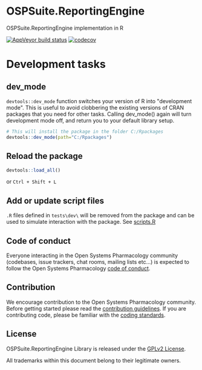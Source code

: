 # OSPSuite.ReportingEngine

OSPSuite.ReportingEngine implementation in R

<!-- badges: start -->

  [![AppVeyor build status](https://ci.appveyor.com/api/projects/status/github/Open-Systems-Pharmacology/OSPSuite.ReportingEngine?branch=develop&svg=true)](https://ci.appveyor.com/project/open-systems-pharmacology-ci/OSPSuite-ReportingEngine/branch/develop)
  [![codecov](https://codecov.io/gh/Open-Systems-Pharmacology/OSPSuite.ReportingEngine/branch/develop/graph/badge.svg)](https://codecov.io/gh/Open-Systems-Pharmacology/OSPSuite.ReportingEngine)

<!-- badges: end -->


# Development tasks

## dev_mode

  `devtools::dev_mode` function switches your version of R into "development mode". This is useful to avoid clobbering the existing versions of CRAN packages that you need for other tasks. Calling dev_mode() again will turn development mode off, and return you to your default library setup.

```R
# This will install the package in the folder C:/Rpackages
devtools::dev_mode(path="C:/Rpackages")
```

## Reload the package

```R
devtools::load_all()
```

or `Ctrl + Shift + L`

## Add or update script files

  `.R` files defined in `tests\dev\` will be removed from the package and can be used to simulate interaction with the package. See [scripts.R](tests/dev/scripts.R)

## Code of conduct

Everyone interacting in the Open Systems Pharmacology community (codebases, issue trackers, chat rooms, mailing lists etc...) is expected to follow the Open Systems Pharmacology [code of conduct](https://github.com/Open-Systems-Pharmacology/Suite/blob/master/CODE_OF_CONDUCT.md).

## Contribution

We encourage contribution to the Open Systems Pharmacology community. Before getting started please read the [contribution guidelines](https://github.com/Open-Systems-Pharmacology/Suite/blob/master/CONTRIBUTING.md). If you are contributing code, please be familiar with the [coding standards](https://github.com/Open-Systems-Pharmacology/Suite/blob/master/CODING_STANDARDS_R.md).

## License

OSPSuite.ReportingEngine Library is released under the [GPLv2 License](LICENSE).

All trademarks within this document belong to their legitimate owners.
